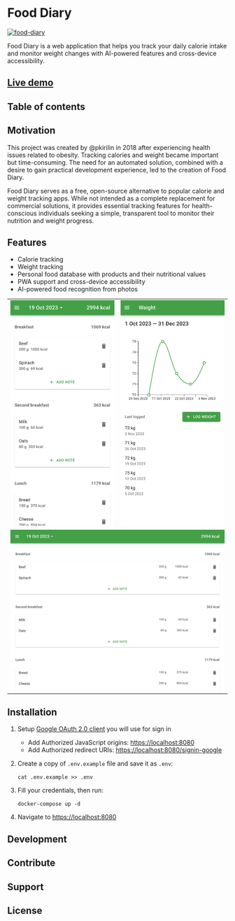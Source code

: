 # Food Diary

[![food-diary](https://github.com/pkirilin/food-diary/actions/workflows/build.yml/badge.svg?branch=main)](https://github.com/pkirilin/food-diary/actions/workflows/build.yml)

Food Diary is a web application that helps you track your daily calorie intake and monitor weight changes with AI-powered features and cross-device accessibility.

## [Live demo](https://pkirilin-food-diary-demo.netlify.app/)

## Table of contents

<!-- links for easy navigation between sections... -->

## Motivation

This project was created by @pkirilin in 2018 after experiencing health issues related to obesity. Tracking calories and weight became important but time-consuming. The need for an automated solution, combined with a desire to gain practical development experience, led to the creation of Food Diary.

Food Diary serves as a free, open-source alternative to popular calorie and weight tracking apps. While not intended as a complete replacement for commercial solutions, it provides essential tracking features for health-conscious individuals seeking a simple, transparent tool to monitor their nutrition and weight progress.

## Features

- Calorie tracking
- Weight tracking
- Personal food database with products and their nutritional values
- PWA support and cross-device accessibility
- AI-powered food recognition from photos

<table style="border-collapse: collapse; border: none;">
  <tr>
    <td>
      <img src="docs/images/calorie-tracking.png" alt="calorie-tracking-screen">
    </td>
    <td>
      <img src="docs/images/weight-tracking.png" alt="weight-tracking-screen">
    </td>
  </tr>
  <tr>
    <td colspan="2">
      <img src="docs/images/calorie-tracking-desktop.png" alt="calorie-tracking-desktop">
    </td>
  </tr>
</table>

## Installation

1. Setup [Google OAuth 2.0 client](https://support.google.com/cloud/answer/6158849) you will use for sign in
    - Add Authorized JavaScript origins: <https://localhost:8080>
    - Add Authorized redirect URIs: <https://localhost:8080/signin-google>

2. Create a copy of `.env.example` file and save it as `.env`:

    ```shell
    cat .env.example >> .env
    ```

3. Fill your credentials, then run:

    ```shell
    docker-compose up -d
    ```

4. Navigate to <https://localhost:8080>

## Development

<!-- Tech stack overview -->

<!-- Repository structure

- Backend app
- Frontend app
- e2e tests -->

<!-- {any useful technical documentation for developers...} -->

## Contribute

## Support

<!-- Developer contacts (email, telegram) for support in case of any issues, suggestions questions, or feedback -->

## License
